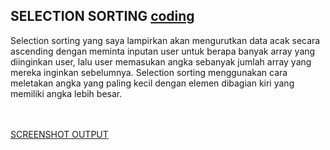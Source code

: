 ## SELECTION SORTING <a href="">coding</a><br>
<p> Selection sorting yang saya lampirkan akan mengurutkan data acak secara ascending dengan meminta inputan user untuk berapa banyak array yang diinginkan user, lalu user memasukan angka sebanyak jumlah array yang mereka inginkan sebelumnya. Selection sorting menggunakan cara meletakan angka yang paling kecil dengan elemen dibagian kiri yang memiliki angka lebih besar. </p><br><br>
<a href=""> SCREENSHOT OUTPUT</a>
